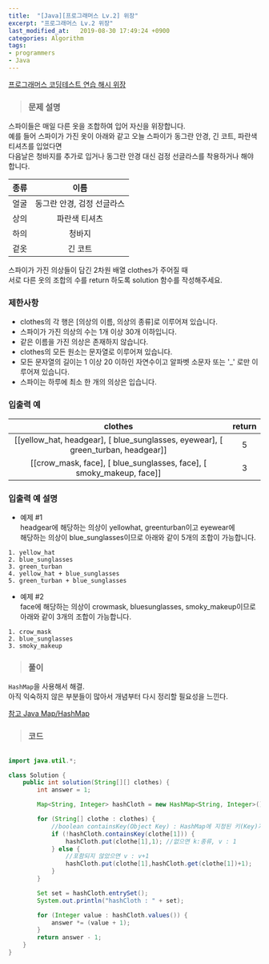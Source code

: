 ```yaml
---
title:  "[Java][프로그래머스 Lv.2] 위장"
excerpt: "프로그래머스 Lv.2 위장"
last_modified_at:   2019-08-30 17:49:24 +0900
categories: Algorithm
tags:
- programmers
- Java
---
```


[프로그래머스 코딩테스트 연습 해시 위장](https://programmers.co.kr/learn/courses/30/lessons/42578)  

> ### 문제 설명  

스파이들은 매일 다른 옷을 조합하여 입어 자신을 위장합니다.  
예를 들어 스파이가 가진 옷이 아래와 같고 오늘 스파이가 동그란 안경, 긴 코트, 파란색 티셔츠를 입었다면  
다음날은 청바지를 추가로 입거나 동그란 안경 대신 검정 선글라스를 착용하거나 해야 합니다.  


| 종류 	|            이름            	|
|:----:	|:--------------------------:	|
| 얼굴 	| 동그란 안경, 검정 선글라스 	|
| 상의 	| 파란색 티셔츠              	|
| 하의 	| 청바지                     	|
| 겉옷 	| 긴 코트                    	|


스파이가 가진 의상들이 담긴 2차원 배열 clothes가 주어질 때  
서로 다른 옷의 조합의 수를 return 하도록 solution 함수를 작성해주세요.  


### 제한사항  

- clothes의 각 행은 [의상의 이름, 의상의 종류]로 이루어져 있습니다.  
- 스파이가 가진 의상의 수는 1개 이상 30개 이하입니다.  
- 같은 이름을 가진 의상은 존재하지 않습니다.  
- clothes의 모든 원소는 문자열로 이루어져 있습니다.  
- 모든 문자열의 길이는 1 이상 20 이하인 자연수이고 알파벳 소문자 또는 '_' 로만 이루어져 있습니다.  
- 스파이는 하루에 최소 한 개의 의상은 입습니다.  


### 입출력 예  

|                                       clothes                                       	| return 	|
|:-----------------------------------------------------------------------------------:	|:------:	|
| [[yellow_hat,  headgear], [ blue_sunglasses,  eyewear], [ green_turban,  headgear]] 	|    5   	|
| [[crow_mask,  face], [ blue_sunglasses,  face], [ smoky_makeup,  face]]             	|    3   	|



### 입출력 예 설명  

- 예제 #1  
headgear에 해당하는 의상이 yellowhat, greenturban이고 eyewear에  
해당하는 의상이 blue_sunglasses이므로 아래와 같이 5개의 조합이 가능합니다.  

```
1. yellow_hat  
2. blue_sunglasses  
3. green_turban  
4. yellow_hat + blue_sunglasses  
5. green_turban + blue_sunglasses  
```  

- 예제 #2  
face에 해당하는 의상이 crowmask, bluesunglasses, smoky_makeup이므로  
아래와 같이 3개의 조합이 가능합니다.  

```
1. crow_mask  
2. blue_sunglasses  
3. smoky_makeup  
```  

> ### 풀이  

`HashMap`을 사용해서 해결.  
아직 익숙하지 않은 부분들이 많아서 개념부터 다시 정리할 필요성을 느낀다.  


[참고 Java Map/HashMap](https://bvc12.tistory.com/163)


> ### 코드  

```java  

import java.util.*;

class Solution {
    public int solution(String[][] clothes) {
        int answer = 1;

        Map<String, Integer> hashCloth = new HashMap<String, Integer>();

        for (String[] clothe : clothes) {
            //boolean containsKey(Object Key) : HashMap에 지정된 키(Key)가 포함되어 있는지
            if (!hashCloth.containsKey(clothe[1])) {
                hashCloth.put(clothe[1],1); //없으면 k:종류, v : 1
            } else {
                //포함되지 않았으면 v : v+1
                hashCloth.put(clothe[1],hashCloth.get(clothe[1])+1);
            }
        }

        Set set = hashCloth.entrySet();
        System.out.println("hashCloth : " + set);

        for (Integer value : hashCloth.values()) {
            answer *= (value + 1);
        }
        return answer - 1;
    }
}
```
